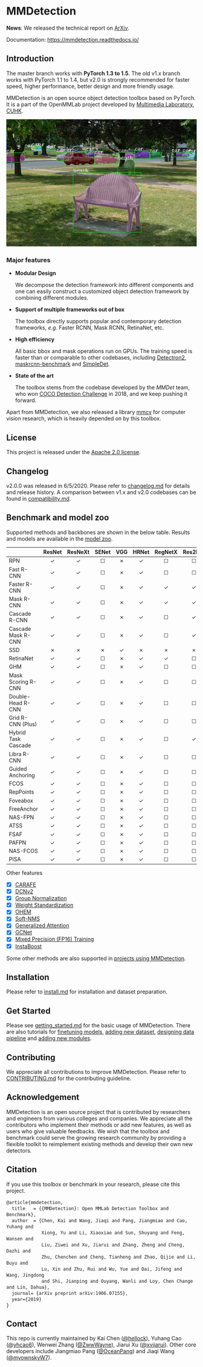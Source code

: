 # MMDetection

**News**: We released the technical report on [ArXiv](https://arxiv.org/abs/1906.07155).

Documentation: https://mmdetection.readthedocs.io/

## Introduction

The master branch works with **PyTorch 1.3 to 1.5**.
The old v1.x branch works with PyTorch 1.1 to 1.4, but v2.0 is strongly recommended for faster speed, higher performance, better design and more friendly usage.

MMDetection is an open source object detection toolbox based on PyTorch. It is
a part of the OpenMMLab project developed by [Multimedia Laboratory, CUHK](http://mmlab.ie.cuhk.edu.hk/).

![demo image](demo/coco_test_12510.jpg)

### Major features

- **Modular Design**

  We decompose the detection framework into different components and one can easily construct a customized object detection framework by combining different modules.

- **Support of multiple frameworks out of box**

  The toolbox directly supports popular and contemporary detection frameworks, *e.g.* Faster RCNN, Mask RCNN, RetinaNet, etc.

- **High efficiency**

  All basic bbox and mask operations run on GPUs. The training speed is faster than or comparable to other codebases, including [Detectron2](https://github.com/facebookresearch/detectron2), [maskrcnn-benchmark](https://github.com/facebookresearch/maskrcnn-benchmark) and [SimpleDet](https://github.com/TuSimple/simpledet).

- **State of the art**

  The toolbox stems from the codebase developed by the *MMDet* team, who won [COCO Detection Challenge](http://cocodataset.org/#detection-leaderboard) in 2018, and we keep pushing it forward.

Apart from MMDetection, we also released a library [mmcv](https://github.com/open-mmlab/mmcv) for computer vision research, which is heavily depended on by this toolbox.

## License

This project is released under the [Apache 2.0 license](LICENSE).

## Changelog

v2.0.0 was released in 6/5/2020.
Please refer to [changelog.md](docs/changelog.md) for details and release history.
A comparison between v1.x and v2.0 codebases can be found in [compatibility.md](docs/compatibility.md).

## Benchmark and model zoo

Supported methods and backbones are shown in the below table.
Results and models are available in the [model zoo](docs/model_zoo.md).

|                    | ResNet   | ResNeXt  | SENet    | VGG      | HRNet | RegNetX | Res2Net |
|--------------------|:--------:|:--------:|:--------:|:--------:|:-----:|:--------:|:-----:|
| RPN                | ✓        | ✓        | ☐        | ✗        | ✓     | ☐        | ☐     |
| Fast R-CNN         | ✓        | ✓        | ☐        | ✗        | ✓     | ☐        | ☐     |
| Faster R-CNN       | ✓        | ✓        | ☐        | ✗        | ✓     | ✓        | ✓     |
| Mask R-CNN         | ✓        | ✓        | ☐        | ✗        | ✓     | ✓        | ✓     |
| Cascade R-CNN      | ✓        | ✓        | ☐        | ✗        | ✓     | ☐        | ✓     |
| Cascade Mask R-CNN | ✓        | ✓        | ☐        | ✗        | ✓     | ☐        | ✓     |
| SSD                | ✗        | ✗        | ✗        | ✓        | ✗     | ✗        | ✗     |
| RetinaNet          | ✓        | ✓        | ☐        | ✗        | ✓     | ✓        | ☐     |
| GHM                | ✓        | ✓        | ☐        | ✗        | ✓     | ☐        | ☐     |
| Mask Scoring R-CNN | ✓        | ✓        | ☐        | ✗        | ✓     | ☐        | ☐     |
| Double-Head R-CNN  | ✓        | ✓        | ☐        | ✗        | ✓     | ☐        | ☐     |
| Grid R-CNN (Plus)  | ✓        | ✓        | ☐        | ✗        | ✓     | ☐        | ☐     |
| Hybrid Task Cascade| ✓        | ✓        | ☐        | ✗        | ✓     | ☐        | ✓     |
| Libra R-CNN        | ✓        | ✓        | ☐        | ✗        | ✓     | ☐        | ☐     |
| Guided Anchoring   | ✓        | ✓        | ☐        | ✗        | ✓     | ☐        | ☐     |
| FCOS               | ✓        | ✓        | ☐        | ✗        | ✓     | ☐        | ☐     |
| RepPoints          | ✓        | ✓        | ☐        | ✗        | ✓     | ☐        | ☐     |
| Foveabox           | ✓        | ✓        | ☐        | ✗        | ✓     | ☐        | ☐     |
| FreeAnchor         | ✓        | ✓        | ☐        | ✗        | ✓     | ☐        | ☐     |
| NAS-FPN            | ✓        | ✓        | ☐        | ✗        | ✓     | ☐        | ☐     |
| ATSS               | ✓        | ✓        | ☐        | ✗        | ✓     | ☐        | ☐     |
| FSAF               | ✓        | ✓        | ☐        | ✗        | ✓     | ☐        | ☐     |
| PAFPN              | ✓        | ✓        | ☐        | ✗        | ✓     | ☐        | ☐     |
| NAS-FCOS           | ✓        | ✓        | ☐        | ✗        | ✓     | ☐        | ☐     |
| PISA               | ✓        | ✓        | ☐        | ✗        | ✓     | ☐        | ☐     |

Other features
- [x] [CARAFE](configs/carafe/README.md)
- [x] [DCNv2](configs/dcn/README.md)
- [x] [Group Normalization](configs/gn/README.md)
- [x] [Weight Standardization](configs/gn+ws/README.md)
- [x] [OHEM](configs/faster_rcnn/faster_rcnn_r50_fpn_ohem_1x_coco.py)
- [x] [Soft-NMS](configs/faster_rcnn/faster_rcnn_r50_fpn_soft_nms_1x_coco.py)
- [x] [Generalized Attention](configs/empirical_attention/README.md)
- [x] [GCNet](configs/gcnet/README.md)
- [x] [Mixed Precision (FP16) Training](configs/fp16/README.md)
- [x] [InstaBoost](configs/instaboost/README.md)

Some other methods are also supported in [projects using MMDetection](./docs/projects.md).

## Installation

Please refer to [install.md](docs/install.md) for installation and dataset preparation.


## Get Started

Please see [getting_started.md](docs/getting_started.md) for the basic usage of MMDetection. There are also tutorials for [finetuning models](tutorials/finetune.md), [adding new dataset](tutorials/new_dataset.md), [designing data pipeline](tutorials/data_pipeline.md) and [adding new modules](tutorials/new_modules.md).

## Contributing

We appreciate all contributions to improve MMDetection. Please refer to [CONTRIBUTING.md](.github/CONTRIBUTING.md) for the contributing guideline.

## Acknowledgement

MMDetection is an open source project that is contributed by researchers and engineers from various colleges and companies. We appreciate all the contributors who implement their methods or add new features, as well as users who give valuable feedbacks.
We wish that the toolbox and benchmark could serve the growing research community by providing a flexible toolkit to reimplement existing methods and develop their own new detectors.


## Citation

If you use this toolbox or benchmark in your research, please cite this project.

```
@article{mmdetection,
  title   = {{MMDetection}: Open MMLab Detection Toolbox and Benchmark},
  author  = {Chen, Kai and Wang, Jiaqi and Pang, Jiangmiao and Cao, Yuhang and
             Xiong, Yu and Li, Xiaoxiao and Sun, Shuyang and Feng, Wansen and
             Liu, Ziwei and Xu, Jiarui and Zhang, Zheng and Cheng, Dazhi and
             Zhu, Chenchen and Cheng, Tianheng and Zhao, Qijie and Li, Buyu and
             Lu, Xin and Zhu, Rui and Wu, Yue and Dai, Jifeng and Wang, Jingdong
             and Shi, Jianping and Ouyang, Wanli and Loy, Chen Change and Lin, Dahua},
  journal= {arXiv preprint arXiv:1906.07155},
  year={2019}
}
```


## Contact

This repo is currently maintained by Kai Chen ([@hellock](http://github.com/hellock)), Yuhang Cao ([@yhcao6](https://github.com/yhcao6)), Wenwei Zhang ([@ZwwWayne](https://github.com/ZwwWayne)),
Jiarui Xu ([@xvjiarui](https://github.com/xvjiarui)). Other core developers include Jiangmiao Pang ([@OceanPang](https://github.com/OceanPang)) and Jiaqi Wang ([@myownskyW7](https://github.com/myownskyW7)).
